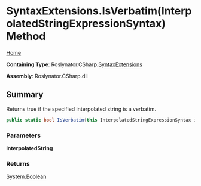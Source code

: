 <a name="_top"></a>

# SyntaxExtensions\.IsVerbatim\(InterpolatedStringExpressionSyntax\) Method

[Home](../../../../README.md#_top)

**Containing Type**: Roslynator\.CSharp\.[SyntaxExtensions](../README.md#_top)

**Assembly**: Roslynator\.CSharp\.dll

## Summary

Returns true if the specified interpolated string is a verbatim\.

```csharp
public static bool IsVerbatim(this InterpolatedStringExpressionSyntax interpolatedString)
```

### Parameters

**interpolatedString**

### Returns

System\.[Boolean](https://docs.microsoft.com/en-us/dotnet/api/system.boolean)

